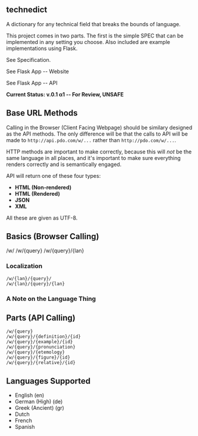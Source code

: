 technedict
----------

A dictionary for any technical field that breaks the bounds of language.

This project comes in two parts. The first is the simple SPEC that can be implemented in any setting you choose. Also included are example implementations using Flask. 

See Specification.

See Flask App -- Website

See Flask App -- API

**Current Status: v.0.1 α1 -- For Review, UNSAFE**

## Base URL Methods

Calling in the Browser (Client Facing Webpage) should be similary designed as the API methods. The only difference will be that the calls to API will be made to `http://api.pdo.com/w/...` rather than `http://pdo.com/w/...`.

HTTP methods are important to make correctly, because this will *not* be the same language in all places, and it's important to make sure everything renders correctly and is semantically engaged.

API will return one of these four types:

- **HTML (Non-rendered)**
- **HTML (Rendered)**
- **JSON**
- **XML**

All these are given as UTF-8.

## Basics (Browser Calling)

  /w/
	/w/{query}
	/w/{query}/{lan}

### Localization

	/w/{lan}/{query}/
	/w/{lan}/{query}/{lan}

### A Note on the Language Thing

## Parts (API Calling)

	/w/{query}
	/w/{query}/{definition}/{id}
	/w/{query}/{example}/{id}
	/w/{query}/{pronunciation}
	/w/{query}/{etemology}
	/w/{query}/{figure}/{id}
	/w/{query}/{relative}/{id}

## Languages Supported

- English (en)
- German (High) (de)
- Greek (Ancient) (gr)
- Dutch
- French
- Spanish
